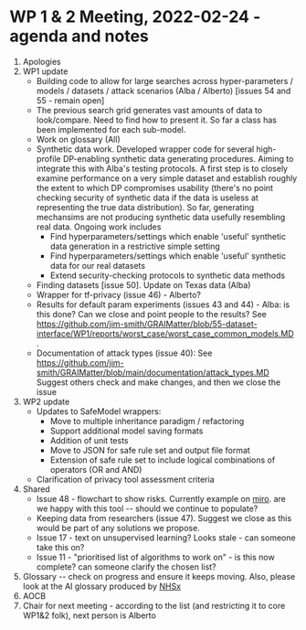 # WP 1 & 2 Meeting, 2022-02-24 - agenda and notes

1. Apologies
1. WP1 update
    - Building code to allow for large searches across hyper-parameters / models / datasets / attack scenarios (Alba / Alberto) [issues 54 and 55 - remain open]
    - The previous search grid generates vast amounts of data to look/compare. Need to find how to present it. So far a class has been implemented for each sub-model.
    - Work on glossary (All)
    - Synthetic data work. Developed wrapper code for several high-profile DP-enabling synthetic data generating procedures. Aiming to integrate this with Alba's testing protocols. A first step is to closely examine performance on a very simple dataset and establish roughly the extent to which DP compromises usability (there's no point checking security of synthetic data if the data is useless at representing the true data distribution). So far, generating mechansims are not producing synthetic data usefully resembling real data. Ongoing work includes
        + Find hyperparameters/settings which enable 'useful' synthetic data generation in a restrictive simple setting
        + Find hyperparameters/settings which enable 'useful' synthetic data for our real datasets
        + Extend security-checking protocols to synthetic data methods
    - Finding datasets [issue 50]. Update on Texas data (Alba)
    - Wrapper for tf-privacy (issue 46) - Alberto?
    - Results for default param experiments (issues 43 and 44) - Alba: is this done? Can we close and point people to the results? See https://github.com/jim-smith/GRAIMatter/blob/55-dataset-interface/WP1/reports/worst_case/worst_case_common_models.MD .
    - Documentation of attack types (issue 40): See https://github.com/jim-smith/GRAIMatter/blob/main/documentation/attack_types.MD Suggest others check and make changes, and then we close the issue
1. WP2 update
    - Updates to SafeModel wrappers:
        + Move to multiple inheritance paradigm / refactoring
        + Support additional model saving formats
        + Addition of unit tests
        + Move to JSON for safe rule set and output file format
        + Extension of safe rule set to include logical combinations of operators (OR and AND)
    - Clarification of privacy tool assessment criteria
1. Shared
    - Issue 48 - flowchart to show risks. Currently example on [miro](https://miro.com/app/board/uXjVOQRt5kI=/). are we happy with this tool -- should we continue to populate?
    - Keeping data from researchers (issue 47). Suggest we close as this would be part of any solutions we propose.
    - Issue 17 - text on unsupervised learning? Looks stale - can someone take this on?
    - Issue 11 - "prioritised list of algorithms to work on" - is this now complete? can someone clarify the chosen list?
1. Glossary -- check on progress and ensure it keeps moving. Also, please look at the AI glossary produced by [NHSx](https://nhsx.github.io/ai-dictionary)
1. AOCB
1. Chair for next meeting - according to the list (and restricting it to core WP1&2 folk), next person is Alberto
